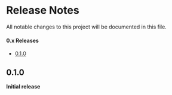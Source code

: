 Release Notes
=============

All notable changes to this project will be documented in this file.

#### 0.x Releases

- [0.1.0](#010)

## 0.1.0

**Initial release**
